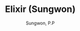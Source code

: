 --- 
slug: "elixir-sungwon"
title: "Elixir (Sungwon)"
publishdate: "2018-12-10"
src: "https://365manga.net/manga/elixir-sungwon"
author: "Sungwon, P.P"
image: "https://data.365manga.net/images/thumbnails/32881-elixir-sungwon.jpg"
tags: ["Adult","Drama","Supernatural","Yuri"]
chapters: ["Chapter 55: (the End) ","Chapter 54 ","Chapter 53 ","Chapter 52 ","Chapter 51 ","Chapter 50 ","Chapter 49 ","Chapter 48 ","Chapter 47 ","Chapter 46 ","Chapter 45 ","Chapter 44 ","Chapter 43 ","Chapter 42 ","Chapter 41 ","Chapter 40 ","Chapter 39 ","Chapter 38 ","Chapter 37 ","Chapter 36 ","Chapter 35 ","Chapter 35 ","Chapter 34 ","Chapter 33 ","Chapter 32 ","Chapter 31 ","Chapter 30: (season 1 Finale) ","Chapter 29 ","Chapter 28 ","Chapter 27 ","Chapter 26 ","Chapter 25 ","Chapter 24 ","Chapter 23 ","Chapter 22 ","Chapter 21 ","Chapter 20 ","Chapter 19 ","Chapter 18 ","Chapter 17 ","Chapter 16 ","Chapter 15 ","Chapter 14 ","Chapter 13 ","Chapter 12 ","Chapter 11 ","Chapter 10 ","Chapter 9 ","Chapter 8 ","Chapter 7 ","Chapter 6 ","Chapter 5 ","Chapter 4 ","Chapter 3 ","Chapter 2 ","Chapter 1"]
chapterlinks: ["https://365manga.net/elixir-sungwon/chapter-55.html","https://365manga.net/elixir-sungwon/chapter-54.html","https://365manga.net/elixir-sungwon/chapter-53.html","https://365manga.net/elixir-sungwon/chapter-52.html","https://365manga.net/elixir-sungwon/chapter-51.html","https://365manga.net/elixir-sungwon/chapter-50.html","https://365manga.net/elixir-sungwon/chapter-49.html","https://365manga.net/elixir-sungwon/chapter-48.html","https://365manga.net/elixir-sungwon/chapter-47.html","https://365manga.net/elixir-sungwon/chapter-46.html","https://365manga.net/elixir-sungwon/chapter-45.html","https://365manga.net/elixir-sungwon/chapter-44.html","https://365manga.net/elixir-sungwon/chapter-43.html","https://365manga.net/elixir-sungwon/chapter-42.html","https://365manga.net/elixir-sungwon/chapter-41.html","https://365manga.net/elixir-sungwon/chapter-40.html","https://365manga.net/elixir-sungwon/chapter-39.html","https://365manga.net/elixir-sungwon/chapter-38.html","https://365manga.net/elixir-sungwon/chapter-37.html","https://365manga.net/elixir-sungwon/chapter-36.html","https://365manga.net/elixir-sungwon/chapter-35.html","https://365manga.net/elixir-sungwon/chapter-35.html","https://365manga.net/elixir-sungwon/chapter-34.html","https://365manga.net/elixir-sungwon/chapter-33.html","https://365manga.net/elixir-sungwon/chapter-32.html","https://365manga.net/elixir-sungwon/chapter-31.html","https://365manga.net/elixir-sungwon/chapter-30.html","https://365manga.net/elixir-sungwon/chapter-29.html","https://365manga.net/elixir-sungwon/chapter-28.html","https://365manga.net/elixir-sungwon/chapter-27.html","https://365manga.net/elixir-sungwon/chapter-26.html","https://365manga.net/elixir-sungwon/chapter-25.html","https://365manga.net/elixir-sungwon/chapter-24.html","https://365manga.net/elixir-sungwon/chapter-23.html","https://365manga.net/elixir-sungwon/chapter-22.html","https://365manga.net/elixir-sungwon/chapter-21.html","https://365manga.net/elixir-sungwon/chapter-20.html","https://365manga.net/elixir-sungwon/chapter-19.html","https://365manga.net/elixir-sungwon/chapter-18.html","https://365manga.net/elixir-sungwon/chapter-17.html","https://365manga.net/elixir-sungwon/chapter-16.html","https://365manga.net/elixir-sungwon/chapter-15.html","https://365manga.net/elixir-sungwon/chapter-14.html","https://365manga.net/elixir-sungwon/chapter-13.html","https://365manga.net/elixir-sungwon/chapter-12.html","https://365manga.net/elixir-sungwon/chapter-11.html","https://365manga.net/elixir-sungwon/chapter-10.html","https://365manga.net/elixir-sungwon/chapter-9.html","https://365manga.net/elixir-sungwon/chapter-8.html","https://365manga.net/elixir-sungwon/chapter-7.html","https://365manga.net/elixir-sungwon/chapter-6.html","https://365manga.net/elixir-sungwon/chapter-5.html","https://365manga.net/elixir-sungwon/chapter-4.html","https://365manga.net/elixir-sungwon/chapter-3.html","https://365manga.net/elixir-sungwon/chapter-2.html","https://365manga.net/elixir-sungwon/chapter-1.html"]
description: "Elixir (Sungwon) manga summary: Eunha is heartbroken when she finds out her high school sweetheart, Siyeon, used an elixir to make her fall in love. When the two reunite 10 years later at a business meeting, Siyeon asks for a second chance. But before they can talk things out and rebuild their trust, greater magical forces interfere."
---